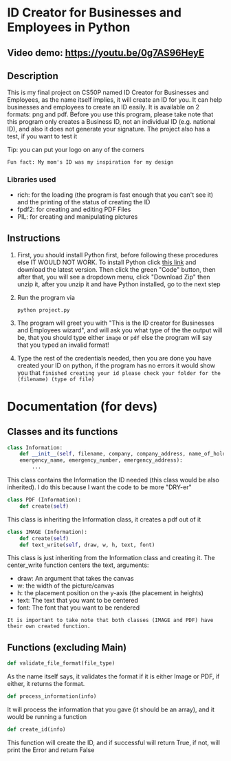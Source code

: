 # ID Creator for Businesses and Employees in Python

## Video demo: https://youtu.be/0g7AS96HeyE

## Description

This is my final project on CS50P named ID Creator for Businesses and Employees, as the name itself implies, it will create an ID for you. It can help businesses and employees to create an ID easily. It is available on 2 formats: png and pdf. Before you use this program, please take note that this program only creates a Business ID, not an individual ID (e.g. national ID), and also it does not generate your signature. The project also has a test, if you want to test it

Tip: you can put your logo on any of the corners

```
Fun fact: My mom's ID was my inspiration for my design
```

### Libraries used

- rich: for the loading (the program is fast enough that you can't see it) and the printing of the status of creating the ID
- fpdf2: for creating and editing PDF Files
- PIL: for creating and manipulating pictures

## Instructions

1. First, you should install Python first, before following these procedures else IT WOULD NOT WORK. To install Python click [this link](https://www.python.org/downloads/) and download the latest version. Then click the green "Code" button, then after that, you will see a dropdown menu, click "Download Zip" then unzip it, after you unzip it and have Python installed, go to the next step
2. Run the program via
   ```
   python project.py
   ```
3. The program will greet you with "This is the ID creator for Businesses and Employees wizard", and will ask you what type of the
   the output will be, that you should type either `image` or `pdf` else the program will say that you typed an invalid format!

4. Type the rest of the credentials needed, then you are done you have created your ID on python, if the program has no errors it would show you that `finished creating your id please check your folder for the (filename) (type of file)`

# Documentation (for devs)

## Classes and its functions

```python
class Information:
    def __init__(self, filename, company, company_address, name_of_holder, nickname, department, position,
    emergency_name, emergency_number, emergency_address):
        ...
```

This class contains the Information the ID needed (this class would be also inherited). I do this because I want the code to be more "DRY-er"

```python
class PDF (Information):
    def create(self)
```

This class is inheriting the Information class, it creates a pdf out of it

```python
class IMAGE (Information):
    def create(self)
    def text_write(self, draw, w, h, text, font)
```

This class is just inheriting from the Information class and creating it. The center_write function centers the text, arguments:

- draw: An argument that takes the canvas
- w: the width of the picture/canvas
- h: the placement position on the y-axis (the placement in heights)
- text: The text that you want to be centered
- font: The font that you want to be rendered

```
It is important to take note that both classes (IMAGE and PDF) have their own created function.
```

## Functions (excluding Main)

```python
def validate_file_format(file_type)
```

As the name itself says, it validates the format if it is either Image or PDF, if either, it returns the format.

```python
def process_information(info)
```

It will process the information that you gave (it should be an array), and it would be running a function

```python
def create_id(info)
```

This function will create the ID, and if successful will return True, if not, will print the Error and return False
